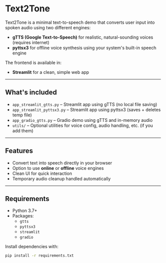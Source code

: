 # Text2Tone

Text2Tone is a minimal text-to-speech demo that converts user input into spoken audio using two different engines:

- **gTTS (Google Text-to-Speech)** for realistic, natural-sounding voices (requires internet)
- **pyttsx3** for offline voice synthesis using your system's built-in speech engine

The frontend is available in:
- **Streamlit** for a clean, simple web app

---

## What's included

- `app_streamlit_gtts.py` – Streamlit app using gTTS (no local file saving)
- `app_streamlit_pyttsx3.py` – Streamlit app using pyttsx3 (saves + deletes temp file)
- `app_gradio_gtts.py` – Gradio demo using gTTS and in-memory audio
- `utils/` – Optional utilities for voice config, audio handling, etc. (if you add them)

---

## Features

- Convert text into speech directly in your browser
- Option to use **online** or **offline** voice engines
- Clean UI for quick interaction
- Temporary audio cleanup handled automatically

---

## Requirements

- Python 3.7+
- Packages:
  - `gtts`
  - `pyttsx3`
  - `streamlit`
  - `gradio`

Install dependencies with:

```bash
pip install -r requirements.txt
